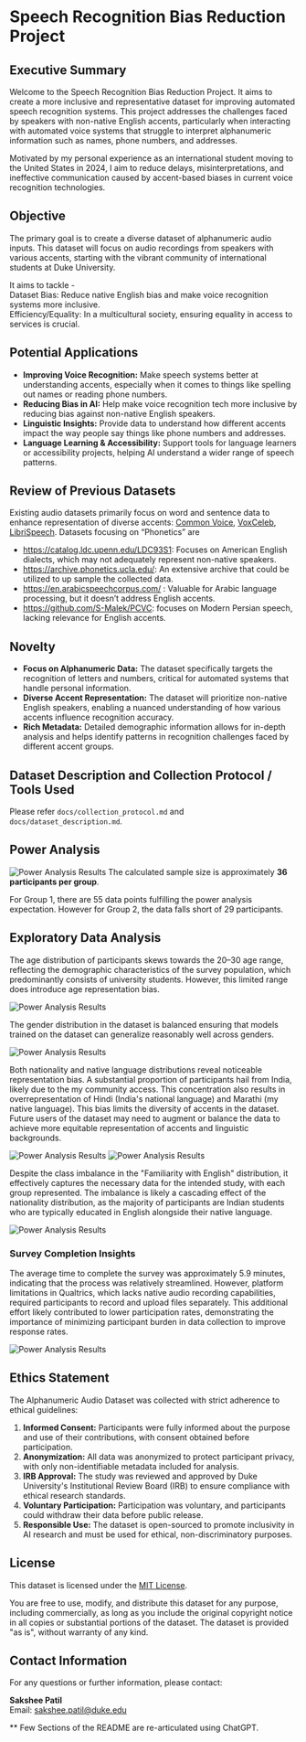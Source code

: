 # Speech Recognition Bias Reduction Project

## Executive Summary
Welcome to the Speech Recognition Bias Reduction Project. It aims to create a more inclusive and representative dataset for improving automated speech recognition systems. This project addresses the challenges faced by speakers with non-native English accents, particularly when interacting with automated voice systems that struggle to interpret alphanumeric information such as names, phone numbers, and addresses.

Motivated by my personal experience as an international student moving to the United States in 2024, I aim to reduce delays, misinterpretations, and ineffective communication caused by accent-based biases in current voice recognition technologies.


## Objective
The primary goal is to create a diverse dataset of alphanumeric audio inputs. This dataset will focus on audio recordings from speakers with various accents, starting with the vibrant community of international students at Duke University.

It aims to tackle - <br>
Dataset Bias: Reduce native English bias and make voice recognition systems more inclusive. <br>
Efficiency/Equality: In a multicultural society, ensuring equality in access to services is crucial. 

## Potential Applications
- **Improving Voice Recognition:** Make speech systems better at understanding accents, especially when it comes to things like spelling out names or reading phone numbers.
- **Reducing Bias in AI:** Help make voice recognition tech more inclusive by reducing bias against non-native English speakers.
- **Linguistic Insights:** Provide data to understand how different accents impact the way people say things like phone numbers and addresses.
- **Language Learning & Accessibility:** Support tools for language learners or accessibility projects, helping AI understand a wider range of speech patterns.


## Review of Previous Datasets
Existing audio datasets primarily focus on word and sentence data to enhance representation of diverse accents: [Common Voice](https://commonvoice.mozilla.org/en?gad_source=1&gclid=Cj0KCQjw3bm3BhDJARIsAKnHoVXoYNubJdN3ST0gi3Qc0Q3im_G9C_ZPuhimJ527Vd2Q1Ixr2FrzaBMaAlXsEALw_wcB), [VoxCeleb](https://www.robots.ox.ac.uk/~vgg/data/voxceleb/), [LibriSpeech](https://www.openslr.org/12). Datasets focusing on “Phonetics” are

-	https://catalog.ldc.upenn.edu/LDC93S1: Focuses on American English dialects, which may not adequately represent non-native speakers.
-	https://archive.phonetics.ucla.edu/: An extensive archive that could be utilized to up sample the collected data.
-	https://en.arabicspeechcorpus.com/ : Valuable for Arabic language processing, but it doesn’t address English accents.
-	https://github.com/S-Malek/PCVC: focuses on Modern Persian speech, lacking relevance for English accents.

## Novelty
- **Focus on Alphanumeric Data:** The dataset specifically targets the recognition of letters and numbers, critical for automated systems that handle personal information.
- **Diverse Accent Representation:** The dataset will prioritize non-native English speakers, enabling a nuanced understanding of how various accents influence recognition accuracy.
- **Rich Metadata:** Detailed demographic information allows for in-depth analysis and helps identify patterns in recognition challenges faced by different accent groups.

## Dataset Description and Collection Protocol / Tools Used
Please refer `docs/collection_protocol.md` and `docs/dataset_description.md`.

## Power Analysis
![Power Analysis Results](assets/power_analysis.png)
The calculated sample size is approximately **36 participants per group**.

For Group 1, there are 55 data points fulfilling the power analysis expectation. However for Group 2, the data falls short of 29 participants.


## Exploratory Data Analysis
The age distribution of participants skews towards the 20–30 age range, reflecting the demographic characteristics of the survey population, which predominantly consists of university students. However, this limited range does introduce age representation bias.

![Power Analysis Results](assets/age_distribution.png)

The gender distribution in the dataset is balanced ensuring that models trained on the dataset can generalize reasonably well across genders.

![Power Analysis Results](assets/gender_distribution.png)

Both nationality and native language distributions reveal noticeable representation bias. A substantial proportion of participants hail from India, likely due to the my community access. This concentration also results in overrepresentation of Hindi (India's national language) and Marathi (my native language). This bias limits the diversity of accents in the dataset. Future users of the dataset may need to augment or balance the data to achieve more equitable representation of accents and linguistic backgrounds.

![Power Analysis Results](assets/nationality_distribution.png)
![Power Analysis Results](assets/native_language_distribution.png)

Despite the class imbalance in the "Familiarity with English" distribution, it effectively captures the necessary data for the intended study, with each group represented. The imbalance is likely a cascading effect of the nationality distribution, as the majority of participants are Indian students who are typically educated in English alongside their native language.

![Power Analysis Results](assets/familiarity_with_eng.png)

### Survey Completion Insights
The average time to complete the survey was approximately 5.9 minutes, indicating that the process was relatively streamlined. However, platform limitations in Qualtrics, which lacks native audio recording capabilities, required participants to record and upload files separately. This additional effort likely contributed to lower participation rates, demonstrating the importance of minimizing participant burden in data collection to improve response rates.
 
![Power Analysis Results](assets/recording_distribution.png)

## Ethics Statement
The Alphanumeric Audio Dataset was collected with strict adherence to ethical guidelines:

1. **Informed Consent:** Participants were fully informed about the purpose and use of their contributions, with consent obtained before participation.
2. **Anonymization:** All data was anonymized to protect participant privacy, with only non-identifiable metadata included for analysis.
3. **IRB Approval:** The study was reviewed and approved by Duke University's Institutional Review Board (IRB) to ensure compliance with ethical research standards.
4. **Voluntary Participation:** Participation was voluntary, and participants could withdraw their data before public release.
5. **Responsible Use:** The dataset is open-sourced to promote inclusivity in AI research and must be used for ethical, non-discriminatory purposes.


## License

This dataset is licensed under the [MIT License](https://opensource.org/licenses/MIT).

You are free to use, modify, and distribute this dataset for any purpose, including commercially, as long as you include the original copyright notice in all copies or substantial portions of the dataset. The dataset is provided "as is", without warranty of any kind.


## Contact Information
For any questions or further information, please contact:

**Sakshee Patil**  
Email: [sakshee.patil@duke.edu](mailto:sakshee.patil@duke.edu)


** Few Sections of the README are re-articulated using ChatGPT.



